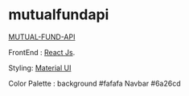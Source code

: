 # mutualfundapi

[MUTUAL-FUND-API](https://mutualfundapi.netlify.app/)

FrontEnd : [React Js](https://reactjs.org/).

Styling: [Material UI](https://material-ui.com/)





Color Palette : background #fafafa   Navbar #6a26cd
